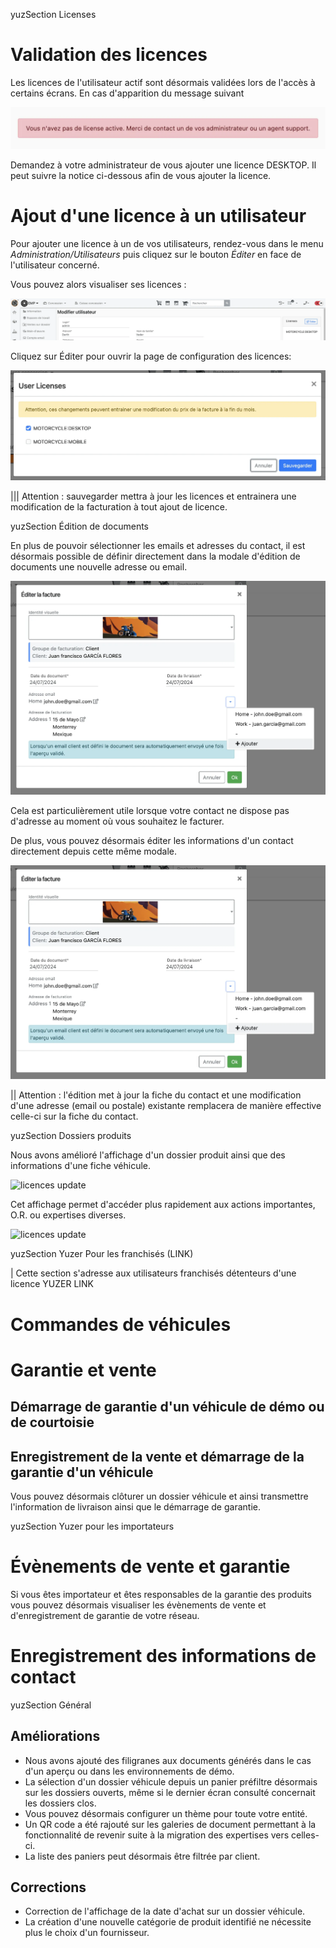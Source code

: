yuzSection Licenses

# Validation des licences

Les licences de l'utilisateur actif sont désormais validées lors de l'accès à certains écrans. En cas d'apparition du message suivant

![license check](https://raw.githubusercontent.com/yuzer-software/release-notes/master/release-notes/3.6.0/license-check.webp?w=80%)

Demandez à votre administrateur de vous ajouter une licence DESKTOP. Il peut suivre la notice ci-dessous afin de vous ajouter la licence.

# Ajout d'une licence à un utilisateur

Pour ajouter une licence à un de vos utilisateurs, rendez-vous dans le menu _Administration/Utilisateurs_ puis cliquez sur le bouton _Éditer_ en face de l'utilisateur concerné.

Vous pouvez alors visualiser ses licences :

![licences](https://raw.githubusercontent.com/yuzer-software/release-notes/master/release-notes/3.2.0/licenses/licenses-user-page.webp?w=100%)

Cliquez sur Éditer pour ouvrir la page de configuration des licences:

![licences update](https://raw.githubusercontent.com/yuzer-software/release-notes/master/release-notes/3.2.0/licenses/licenses-update.webp?w=100%)

||| Attention : sauvegarder mettra à jour les licences et entrainera une modification de la facturation à tout ajout de licence.

yuzSection Édition de documents

En plus de pouvoir sélectionner les emails et adresses du contact, il est désormais possible de définir directement dans la modale d'édition de documents une nouvelle adresse ou email.

![license check](https://raw.githubusercontent.com/yuzer-software/release-notes/master/release-notes/3.6.0/doc-edit-contact-select.webp?w=80%)

Cela est particulièrement utile lorsque votre contact ne dispose pas d'adresse au moment où vous souhaitez le facturer.

De plus, vous pouvez désormais éditer les informations d'un contact directement depuis cette même modale.

![license check](https://raw.githubusercontent.com/yuzer-software/release-notes/master/release-notes/3.6.0/doc-edit-contact-select.webp?w=80%)

|| Attention : l'édition met à jour la fiche du contact et une modification d'une adresse (email ou postale) existante remplacera de manière effective celle-ci sur la fiche du contact.

yuzSection Dossiers produits

Nous avons amélioré l'affichage d'un dossier produit ainsi que des informations d'une fiche véhicule.

![licences update](https://raw.githubusercontent.com/yuzer-software/release-notes/master/release-notes/3.6.0/licenses-update.webp?w=100%)

Cet affichage permet d'accéder plus rapidement aux actions importantes, O.R. ou expertises diverses.

![licences update](https://raw.githubusercontent.com/yuzer-software/release-notes/master/release-notes/3.6.0/licenses-update.webp?w=100%)

yuzSection Yuzer Pour les franchisés (LINK)

| Cette section s'adresse aux utilisateurs franchisés détenteurs d'une licence YUZER LINK

# Commandes de véhicules

# Garantie et vente

## Démarrage de garantie d'un véhicule de démo ou de courtoisie

## Enregistrement de la vente et démarrage de la garantie d'un véhicule

Vous pouvez désormais clôturer un dossier véhicule et ainsi transmettre l'information de livraison ainsi que le démarrage de garantie.

yuzSection Yuzer pour les importateurs

# Évènements de vente et garantie

Si vous êtes importateur et êtes responsables de la garantie des produits vous pouvez désormais visualiser les évènements de vente et d'enregistrement de garantie de votre réseau.

# Enregistrement des informations de contact

yuzSection Général

## Améliorations

- Nous avons ajouté des filigranes aux documents générés dans le cas d'un aperçu ou dans les environnements de démo.
- La sélection d'un dossier véhicule depuis un panier préfiltre désormais sur les dossiers ouverts, même si le dernier écran consulté concernait les dossiers clos.
- Vous pouvez désormais configurer un thème pour toute votre entité.
- Un QR code a été rajouté sur les galeries de document permettant à la fonctionnalité de revenir suite à la migration des expertises vers celles-ci.
- La liste des paniers peut désormais être filtrée par client.

## Corrections

- Correction de l'affichage de la date d'achat sur un dossier véhicule.
- La création d'une nouvelle catégorie de produit identifié ne nécessite plus le choix d'un fournisseur.
